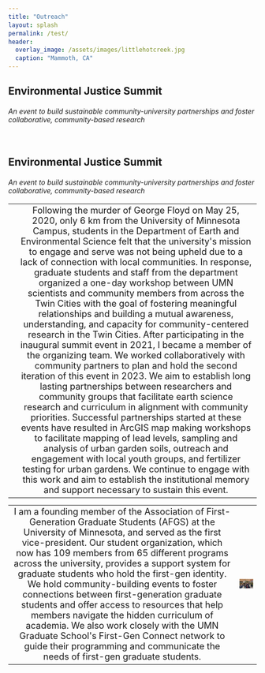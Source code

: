 ```yaml
---
title: "Outreach"
layout: splash
permalink: /test/
header:
  overlay_image: /assets/images/littlehotcreek.jpg
  caption: "Mammoth, CA"
---
```


<h2 style="padding-bottom: 0; margin-bottom: 0;">Environmental Justice Summit</h2>
<h4 style="font-weight:normal; padding-top:0;"><i>An event to build sustainable community-university partnerships and foster collaborative, community-based research</i></h4>

<table style="width: 100%">
<tbody>
  <tr>
    <td class="tg-0lax" style="text-align: left;" ><img src="/assets/images/Rivoli_small.jpg" alt="" ></td>
        <td class="tg-0lax" style="font-size: large;text-align: center;" >Following the murder of George Floyd on May 25, 2020, only 6 km from the University of Minnesota Campus, students in the Department of Earth and Environmental Science felt that the university's mission to engage and serve was not being upheld due to a lack of connection with local communities. In response, graduate students and staff from the department organized a one-day workshop between UMN scientists and community members from across the Twin Cities with the goal of fostering meaningful relationships and building a mutual awareness, understanding, and capacity for community-centered research in the Twin Cities. After participating in the inaugural summit event in 2021, I became a member of the organizing team. We worked collaboratively with community partners to plan and hold the second iteration of this event in 2023. We aim to establish long lasting partnerships between researchers and community groups that facilitate earth science research and curriculum in alignment with community priorities. Successful partnerships started at these events have resulted in ArcGIS map making workshops to facilitate mapping of lead levels, sampling and analysis of urban garden soils, outreach and engagement with local youth groups, and fertilizer testing for urban gardens. We continue to engage with this work and aim to establish the institutional memory and support necessary to sustain this event.</td>
  </tr>
<br>

<h2 style="padding-bottom: 0; margin-bottom: 0;">Environmental Justice Summit</h2>
<h4 style="font-weight:normal; padding-top:0;"><i>An event to build sustainable community-university partnerships and foster collaborative, community-based research</i></h4>

<table style="width: 100%">
<tbody>
  <tr>
    <td class="tg-0lax" style="font-size: large;text-align: center;">I am a founding member of the Association of First-Generation Graduate Students (AFGS) at the University of Minnesota, and served as the first vice-president. Our student organization, which now has 109 members from 65 different programs across the university, provides a support system for graduate students who hold the first-gen identity. We hold community-building events to foster connections between first-generation graduate students and offer access to resources that help members navigate the hidden curriculum of academia. We also work closely with the UMN Graduate School's First-Gen Connect network to guide their programming and communicate the needs of first-gen graduate students.</td>
    <td class="tg-0lax" style="text-align: left;" ><img src="/assets/images/AFGS_Potluck.png" alt="" ></td>
  </tr>

